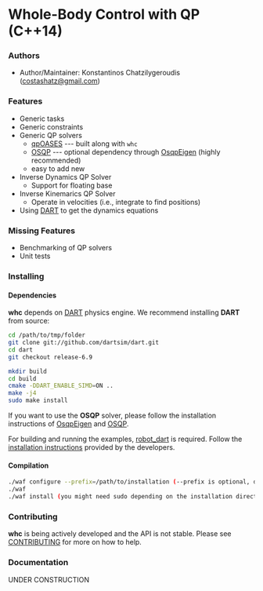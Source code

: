 # Whole-Body Control with QP (C++14)

### Authors

- Author/Maintainer: Konstantinos Chatzilygeroudis (costashatz@gmail.com)

### Features

- Generic tasks
- Generic constraints
- Generic QP solvers
    - [qpOASES](https://projects.coin-or.org/qpOASES) --- built along with `whc`
    - [OSQP](https://osqp.org/) --- optional dependency through [OsqpEigen](https://github.com/robotology/osqp-eigen) (highly recommended)
    - easy to add new
- Inverse Dynamics QP Solver
    - Support for floating base
- Inverse Kinemarics QP Solver
    - Operate in velocities (i.e., integrate to find positions)
- Using [DART](http://dartsim.github.io/) to get the dynamics equations


### Missing Features

- Benchmarking of QP solvers
- Unit tests

### Installing

#### Dependencies

**whc** depends on [DART](http://dartsim.github.io/) physics engine. We recommend installing **DART** from source:

```sh
cd /path/to/tmp/folder
git clone git://github.com/dartsim/dart.git
cd dart
git checkout release-6.9

mkdir build
cd build
cmake -DDART_ENABLE_SIMD=ON ..
make -j4
sudo make install
```

If you want to use the **OSQP** solver, please follow the installation instructions of [OsqpEigen](https://github.com/robotology/osqp-eigen/) and [OSQP](https://osqp.org/).

For building and running the examples, [robot_dart](https://github.com/resibots/robot_dart) is required. Follow the [installation instructions](https://github.com/resibots/robot_dart/blob/master/docs/installation.md) provided by the developers.

#### Compilation

```sh
./waf configure --prefix=/path/to/installation (--prefix is optional, default is /usr/local)
./waf
./waf install (you might need sudo depending on the installation directory)
```

### Contributing

**whc** is being actively developed and the API is not stable. Please see [CONTRIBUTING](CONTRIBUTING.md) for more on how to help.

### Documentation

UNDER CONSTRUCTION
